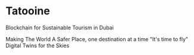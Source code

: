 # Tatooine

Blockchain for Sustainable Tourism in Dubai

Making The World A Safer Place, one destination at a time
"It's time to fly"
Digital Twins for the Skies
